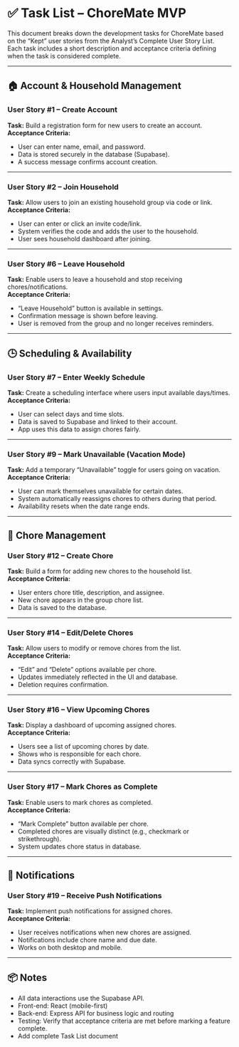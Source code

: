 # ✅ Task List – ChoreMate MVP

This document breaks down the development tasks for ChoreMate based on the “Kept” user stories from the Analyst’s Complete User Story List.  
Each task includes a short description and acceptance criteria defining when the task is considered complete.

---

## 🏠 Account & Household Management

### **User Story #1 – Create Account**
**Task:** Build a registration form for new users to create an account.  
**Acceptance Criteria:**
- User can enter name, email, and password.
- Data is stored securely in the database (Supabase).
- A success message confirms account creation.

---

### **User Story #2 – Join Household**
**Task:** Allow users to join an existing household group via code or link.  
**Acceptance Criteria:**
- User can enter or click an invite code/link.
- System verifies the code and adds the user to the household.
- User sees household dashboard after joining.

---

### **User Story #6 – Leave Household**
**Task:** Enable users to leave a household and stop receiving chores/notifications.  
**Acceptance Criteria:**
- “Leave Household” button is available in settings.
- Confirmation message is shown before leaving.
- User is removed from the group and no longer receives reminders.

---

## 🕒 Scheduling & Availability

### **User Story #7 – Enter Weekly Schedule**
**Task:** Create a scheduling interface where users input available days/times.  
**Acceptance Criteria:**
- User can select days and time slots.
- Data is saved to Supabase and linked to their account.
- App uses this data to assign chores fairly.

---

### **User Story #9 – Mark Unavailable (Vacation Mode)**
**Task:** Add a temporary “Unavailable” toggle for users going on vacation.  
**Acceptance Criteria:**
- User can mark themselves unavailable for certain dates.
- System automatically reassigns chores to others during that period.
- Availability resets when the date range ends.

---

## 🧹 Chore Management

### **User Story #12 – Create Chore**
**Task:** Build a form for adding new chores to the household list.  
**Acceptance Criteria:**
- User enters chore title, description, and assignee.
- New chore appears in the group chore list.
- Data is saved to the database.

---

### **User Story #14 – Edit/Delete Chores**
**Task:** Allow users to modify or remove chores from the list.  
**Acceptance Criteria:**
- “Edit” and “Delete” options available per chore.
- Updates immediately reflected in the UI and database.
- Deletion requires confirmation.

---

### **User Story #16 – View Upcoming Chores**
**Task:** Display a dashboard of upcoming assigned chores.  
**Acceptance Criteria:**
- Users see a list of upcoming chores by date.
- Shows who is responsible for each chore.
- Data syncs correctly with Supabase.

---

### **User Story #17 – Mark Chores as Complete**
**Task:** Enable users to mark chores as completed.  
**Acceptance Criteria:**
- “Mark Complete” button available per chore.
- Completed chores are visually distinct (e.g., checkmark or strikethrough).
- System updates chore status in database.

---

## 🔔 Notifications

### **User Story #19 – Receive Push Notifications**
**Task:** Implement push notifications for assigned chores.  
**Acceptance Criteria:**
- User receives notifications when new chores are assigned.
- Notifications include chore name and due date.
- Works on both desktop and mobile.

---

## 📦 Notes
- All data interactions use the Supabase API.
- Front-end: React (mobile-first)
- Back-end: Express API for business logic and routing
- Testing: Verify that acceptance criteria are met before marking a feature complete.
- Add complete Task List document
